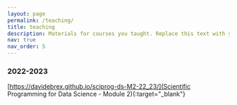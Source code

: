 ```yaml
---
layout: page
permalink: /teaching/
title: teaching
description: Materials for courses you taught. Replace this text with your description.
nav: true
nav_order: 5
---
```


### 2022-2023

[https://davidebrex.github.io/sciprog-ds-M2-22_23/](Scientific Programming for Data Science - Module 2){:target="_blank"}